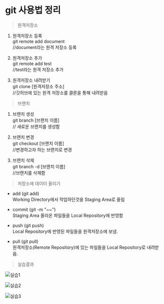 # git 사용법 정리

>원격저장소  
1. 원격저장소 등록  
git remote add document  
//document라는 원격 저장소 등록

2. 원격저장소 추가  
git remote add test  
//test라는 원격 저장소 추가  

3. 원격저장소 내려받기  
git clone [원격저장소 주소]  
//깃허브에 있는 원격 저장소를 클론을 통해 내려받음


>브랜치  
1. 브랜치 생성  
git branch [브랜치 이름]  
// 새로운 브랜치를 생성함

2. 브랜치 변경  
git checkout [브랜치 이름]  
//변경하고자 하는 브랜치로 변경

3. 브랜치 삭제  
git branch -d [브랜치 이름]  
//브랜치를 삭제함
  
>저장소에 데이터 올리기  
* add (git add)  
Working Directory에서 작업하던것을 Staging Area로 올림
* commit (git -m "~~")  
Staging Area 올라온 파일들을 Local Repository에 반영함

* push (git push)  
Local Repository에 반영된 파일들을 원격저장소에 보냄.

* pull (git pull)  
원격저장소(Remote Repository)에 있는 파일들을 Local Repository로 내려받음.  

>실습결과  

![실습1](https://user-images.githubusercontent.com/116232686/198332708-2e399f32-6657-41c1-a7f6-c1e518f12ac2.jpg)  

![실습2](https://user-images.githubusercontent.com/116232686/198332717-c1ce2070-ca1c-4f1f-8f6b-fb66a7c61e56.jpg)  

![실습3](https://user-images.githubusercontent.com/116232686/198332723-96a60589-8816-4247-a431-c77508c01803.jpg)
